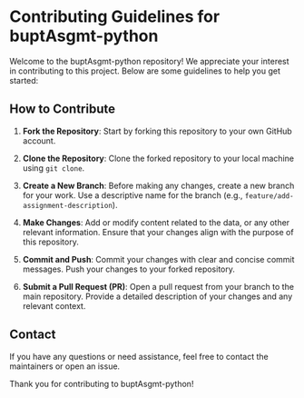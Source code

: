 # Contributing Guidelines for buptAsgmt-python

Welcome to the buptAsgmt-python repository! We appreciate your interest in contributing to this project. Below are some guidelines to help you get started:

## How to Contribute

1. **Fork the Repository**: Start by forking this repository to your own GitHub account.

2. **Clone the Repository**: Clone the forked repository to your local machine using `git clone`.

3. **Create a New Branch**: Before making any changes, create a new branch for your work. Use a descriptive name for the branch (e.g., `feature/add-assignment-description`).

4. **Make Changes**: Add or modify content related to the data, or any other relevant information. Ensure that your changes align with the purpose of this repository.

5. **Commit and Push**: Commit your changes with clear and concise commit messages. Push your changes to your forked repository.

6. **Submit a Pull Request (PR)**: Open a pull request from your branch to the main repository. Provide a detailed description of your changes and any relevant context.

## Contact

If you have any questions or need assistance, feel free to contact the maintainers or open an issue.

Thank you for contributing to buptAsgmt-python!
